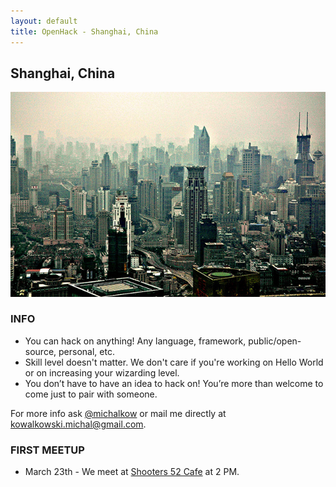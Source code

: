 ```yaml
---
layout: default
title: OpenHack - Shanghai, China
---
```


## Shanghai, China

![Photo of your meetup or city!](/shanghai/shanghai.jpg)

### INFO

* You can hack on anything! Any language, framework, public/open-source, personal, etc.
* Skill level doesn't matter. We don't care if you're working on Hello World or on increasing your wizarding level.
* You don’t have to have an idea to hack on! You’re more than welcome to come just to pair with someone.

For more info ask [@michalkow](http://github.com/michalkow/)
or mail me directly at [kowalkowski.michal@gmail.com](mailto:kowalkowski.michal@gmail.com).

### FIRST MEETUP

* March 23th - We meet at [Shooters 52 Cafe](http://www.smartshanghai.com/venue/9113/shooters_52) at 2 PM.